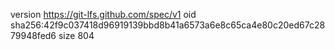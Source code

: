 version https://git-lfs.github.com/spec/v1
oid sha256:42f9c037418d96919139bbd8b41a6573a6e8c65ca4e80c20ed67c2879948fed6
size 804
